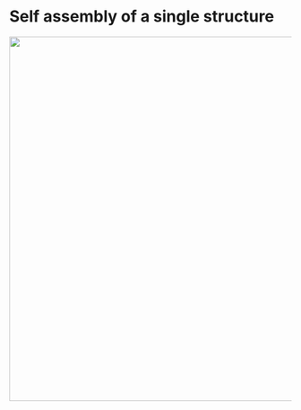 # Self assembly of a single structure 

<p align="center">
  <img width="650"  src="self_assembly.gif">
</p>

